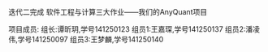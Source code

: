 迭代二完成
软件工程与计算三大作业——我们的AnyQuant项目

项目成员:
组长:谭昕玥,学号141250123
组员1:王嘉琛,学号141250137
组员2:潘凌伟,学号141250097
组员3:王梦麟,学号141250140